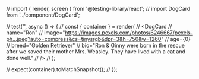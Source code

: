 // import { render, screen } from '@testing-library/react';
// import DogCard from '../component/DogCard';

// test('<DogDetail should show info for a dog>', async () => {
//   const { container } = render(
//     <DogCard
//       name="Ron"
//       image="https://images.pexels.com/photos/6246667/pexels-ph…jpeg?auto=compress&cs=tinysrgb&dpr=3&h=750&w=1260"
//       age={0}
//       breed="Golden Retriever"
//       bio="Ron & Ginny were born in the rescue after we saved their mother Mrs. Weasley. They have lived with a cat and done well."
//     />
//   );

//   expect(container).toMatchSnapshot();
// });
